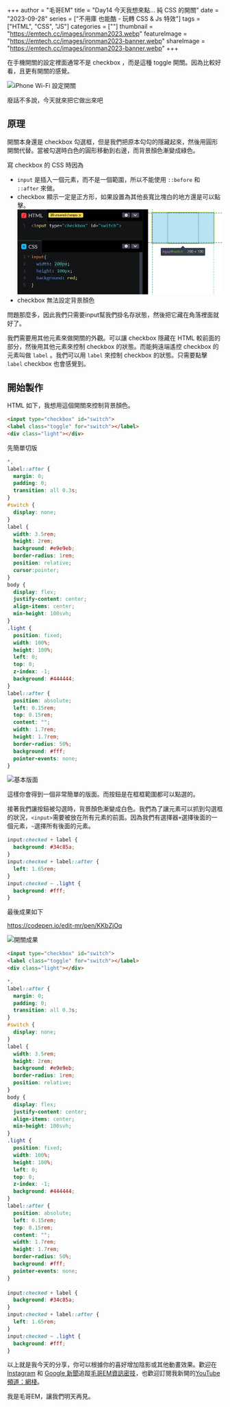 +++
author = "毛哥EM"
title = "Day14 今天我想來點… 純 CSS 的開關"
date = "2023-09-28"
series = ["不用庫 也能酷 - 玩轉 CSS & Js 特效"]
tags = ["HTML", "CSS", "JS"]
categories = [""]
thumbnail = "https://emtech.cc/images/ironman2023.webp"
featureImage = "https://emtech.cc/images/ironman2023-banner.webp"
shareImage = "https://emtech.cc/images/ironman2023-banner.webp"
+++

在手機開關的設定裡面通常不是 checkbox ，而是這種 toggle 開關。因為比較好看，且更有開關的感覺。

![iPhone Wi-Fi 設定開關](https://emtech.cc/post/2023ironman-14/switch.webp)

廢話不多說，今天就來把它做出來吧

## 原理

開關本身還是 checkbox 勾選框，但是我們把原本勾勾的隱藏起來，然後用圓形開關代替。當被勾選時白色的圓形移動到右邊，而背景顏色漸變成綠色。

寫 checkbox 的 CSS 時因為

* `input` 是插入一個元素，而不是一個範圍，所以不能使用 `::before` 和 `::after` 來做。
* checkbox 顯示一定是正方形，如果設置為其他長寬比塊白的地方還是可以點擊。
  ![Alt text](checkbox-range.webp)
* checkbox 無法設定背景顏色

問題那麼多，因此我們只需要input幫我們掛名存狀態，然後把它藏在角落裡面就好了。

我們需要用其他元素來做開關的外觀。可以讓 checkbox 隱藏在 HTML 較前面的部分，然後用其他元素來控制 checkbox 的狀態。而能夠遠端遙控 checkbox 的元素叫做 `label` 。我們可以用 `label` 來控制 checkbox 的狀態。只需要點擊 `label` checkbox 也會感覺到。

## 開始製作

HTML 如下，我想用這個開關來控制背景顏色。

```html
<input type="checkbox" id="switch">
<label class="toggle" for="switch"></label>
<div class="light"></div>
```

先簡單切版
```css
*,
label::after {
  margin: 0;
  padding: 0;
  transition: all 0.3s;
}
#switch {
  display: none;
}
label {
  width: 3.5rem;
  height: 2rem;
  background: #e9e9eb;
  border-radius: 1rem;
  position: relative;
  cursor:pointer;
}
body {
  display: flex;
  justify-content: center;
  align-items: center;
  min-height: 100svh;
}
.light {
  position: fixed;
  width: 100%;
  height: 100%;
  left: 0;
  top: 0;
  z-index: -1;
  background: #444444;
}
label::after {
  position: absolute;
  left: 0.15rem;
  top: 0.15rem;
  content: "";
  width: 1.7rem;
  height: 1.7rem;
  border-radius: 50%;
  background: #fff;
  pointer-events: none;
}
```

![基本版面](https://emtech.cc/post/2023ironman-14/layout.webp)

這樣你會得到一個非常簡單的版面。而按鈕是在框框範圍都可以點選的。

接著我們讓按鈕被勾選時，背景顏色漸變成白色。我們為了讓元素可以抓到勾選框的狀況，`<input>`需要被放在所有元素的前面。因為我們有選擇器`+`選擇後面的一個元素，`~`選擇所有後面的元素。

```css
input:checked + label {
  background: #34c85a;
}
input:checked + label::after {
  left: 1.65rem;
}
input:checked ~ .light {
  background: #fff;
}
```

最後成果如下

https://codepen.io/edit-mr/pen/KKbZjOq

![開關成果](https://emtech.cc/post/2023ironman-14/final.gif)

```html
<input type="checkbox" id="switch">
<label class="toggle" for="switch"></label>
<div class="light"></div>
```

```css
*,
label::after {
  margin: 0;
  padding: 0;
  transition: all 0.3s;
}
#switch {
  display: none;
}
label {
  width: 3.5rem;
  height: 2rem;
  background: #e9e9eb;
  border-radius: 1rem;
  position: relative;
}
body {
  display: flex;
  justify-content: center;
  align-items: center;
  min-height: 100svh;
}
.light {
  position: fixed;
  width: 100%;
  height: 100%;
  left: 0;
  top: 0;
  z-index: -1;
  background: #444444;
}
label::after {
  position: absolute;
  left: 0.15rem;
  top: 0.15rem;
  content: "";
  width: 1.7rem;
  height: 1.7rem;
  border-radius: 50%;
  background: #fff;
  pointer-events: none;
}

input:checked + label {
  background: #34c85a;
}
input:checked + label::after {
  left: 1.65rem;
}
input:checked ~ .light {
  background: #fff;
}
```
以上就是我今天的分享，你可以根據你的喜好增加陰影或其他動畫效果。歡迎在 [Instagram](https://www.instagram.com/em.tec.blog) 和 [Google 新聞](https://news.google.com/publications/CAAqBwgKMKXLvgswsubVAw?ceid=TW:zh-Hant&oc=3)追蹤[毛哥EM資訊密技](https://emtech.cc/)，也歡迎訂閱我新開的[YouTube頻道：網棧](https://www.youtube.com/@webpallet)。

我是毛哥EM，讓我們明天再見。